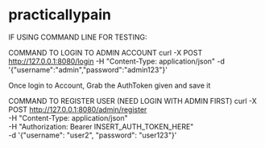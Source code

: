 # practicallypain

IF USING COMMAND LINE FOR TESTING:

COMMAND TO LOGIN TO ADMIN ACCOUNT
curl -X POST http://127.0.0.1:8080/login  -H "Content-Type: application/json"  -d '{"username":"admin","password":"admin123"}' 

Once login to Account, Grab the AuthToken given and save it

COMMAND TO REGISTER USER (NEED LOGIN WITH ADMIN FIRST)
curl -X POST http://127.0.0.1:8080/admin/register \
  -H "Content-Type: application/json" \
  -H "Authorization: Bearer INSERT_AUTH_TOKEN_HERE" \
  -d '{"username": "user2", "password": "user123"}'
